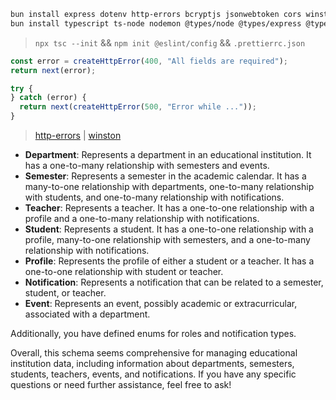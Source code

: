 ```sh
bun install express dotenv http-errors bcryptjs jsonwebtoken cors winston uuid
bun install typescript ts-node nodemon @types/node @types/express @types/dotenv @types/http-errors @types/bcryptjs @types/jsonwebtoken @types/cors @types/uuid az-D
```

> `npx tsc --init` && `npm init @eslint/config` && `.prettierrc.json`

```js
const error = createHttpError(400, "All fields are required");
return next(error);

try {
} catch (error) {
  return next(createHttpError(500, "Error while ..."));
}
```

> [http-errors](https://www.npmjs.com/package/http-errors) | [winston](https://www.npmjs.com/package/winston)

- **Department**: Represents a department in an educational institution. It has a one-to-many relationship with semesters and events.
- **Semester**: Represents a semester in the academic calendar. It has a many-to-one relationship with departments, one-to-many relationship with students, and one-to-many relationship with notifications.
- **Teacher**: Represents a teacher. It has a one-to-one relationship with a profile and a one-to-many relationship with notifications.
- **Student**: Represents a student. It has a one-to-one relationship with a profile, many-to-one relationship with semesters, and a one-to-many relationship with notifications.
- **Profile**: Represents the profile of either a student or a teacher. It has a one-to-one relationship with student or teacher.
- **Notification**: Represents a notification that can be related to a semester, student, or teacher.
- **Event**: Represents an event, possibly academic or extracurricular, associated with a department.

Additionally, you have defined enums for roles and notification types.

Overall, this schema seems comprehensive for managing educational institution data, including information about departments, semesters, students, teachers, events, and notifications. If you have any specific questions or need further assistance, feel free to ask!

